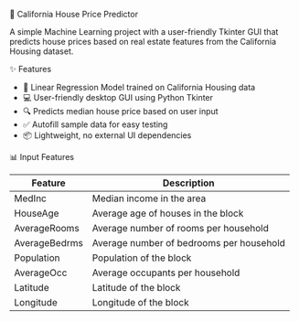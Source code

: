 🏡 California House Price Predictor

A simple Machine Learning project with a user-friendly Tkinter GUI that predicts house prices based on real estate features from the California Housing dataset.

 ✨ Features

- 🧠 Linear Regression Model trained on California Housing data
- 💻 User-friendly desktop GUI using Python Tkinter
- 🔍 Predicts median house price based on user input
- ✅ Autofill sample data for easy testing
- 📦 Lightweight, no external UI dependencies



📊 Input Features

| Feature       | Description                            
|---------------|----------------------------------------
| MedInc        | Median income in the area              
| HouseAge      | Average age of houses in the block     
| AverageRooms  | Average number of rooms per household  
| AverageBedrms |Average number of bedrooms per household 
| Population    | Population of the block                
| AverageOcc    | Average occupants per household        
| Latitude      | Latitude of the block                  
| Longitude     | Longitude of the block                 

